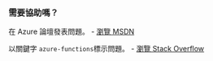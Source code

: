 ### <a name="need-some-help"></a>需要協助嗎？
在 Azure 論壇發表問題。 - [瀏覽 MSDN](http://go.microsoft.com/fwlink/?LinkId=780719)

以關鍵字 `azure-functions`標示問題。 - [瀏覽 Stack Overflow](http://stackoverflow.com/questions/tagged/azure-functions)



<!--HONumber=Nov16_HO2-->


